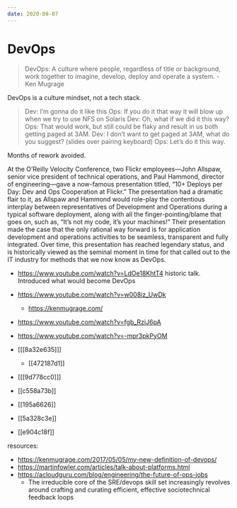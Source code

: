 ```yaml
---
date: 2020-08-07
---
```


# DevOps

> DevOps: A culture where people, regardless of title or background, work together to imagine, develop, deploy and operate a system.
> -Ken Mugrage

DevOps is a culture mindset, not a tech stack.

> Dev: I’m gonna do it like this
> Ops: If you do it that way it will blow up when we try to use NFS on Solaris
> Dev: Oh, what if we did it this way?
> Ops: That would work, but still could be flaky and result in us both getting paged at 3AM.
> Dev: I don’t want to get paged at 3AM, what do you suggest? (slides over pairing keyboard)
> Ops: Let’s do it this way.

Months of rework avoided.

At the O’Reilly Velocity Conference, two Flickr employees—John Allspaw, senior vice president of technical operations, and Paul Hammond, director of engineering—gave a now-famous presentation titled, “10+ Deploys per Day: Dev and Ops Cooperation at Flickr.”
The presentation had a dramatic flair to it, as Allspaw and Hammond would role-play the contentious interplay between representatives of Development and Operations during a typical software deployment, along with all the finger-pointing/blame that goes on, such as, “It’s not my code, it’s your machines!” Their presentation made the case that the only rational way forward is for application development and operations activities to be seamless, transparent and fully integrated.
Over time, this presentation has reached legendary status, and is historically viewed as the seminal moment in time for that called out to the IT industry for methods that we now know as DevOps.

- <https://www.youtube.com/watch?v=LdOe18KhtT4> historic talk. Introduced what would become DevOps

- <https://www.youtube.com/watch?v=w008iz_UwDk>
  - <https://kenmugrage.com/>
- <https://www.youtube.com/watch?v=fgb_RziJ6pA>
- <https://www.youtube.com/watch?v=-mpr3pkPyOM>

- [[[8a32e635]]]
  - [[472187d1]]
- [[[9d778cc0]]]
- [[c558a73b]]
- [[195a6626]]
- [[5a328c3e]]
- [[e904c18f]]

resources:

- <https://kenmugrage.com/2017/05/05/my-new-definition-of-devops/>
- <https://martinfowler.com/articles/talk-about-platforms.html>
- <https://acloudguru.com/blog/engineering/the-future-of-ops-jobs>
  - The irreducible core of the SRE/devops skill set increasingly revolves around crafting and curating efficient, effective sociotechnical feedback loops
